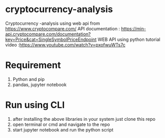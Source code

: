 # cryptocurrency-analysis
Cryptocurrency -analysis using web api from https://www.cryptocompare.com/
API documentation : https://min-api.cryptocompare.com/documentation?key=Price&cat=SingleSymbolPriceEndpoint
WEB API using python tutorial video :https://www.youtube.com/watch?v=pxofwuWTs7c

# Requirement
1. Python and pip
2. pandas, jupyter notebook

# Run using CLI
1. after installing the above libraries in your system just clone this repo
2. open terminal or cmd and navigate to the repo
3. start jupyter notebook and run the python script
